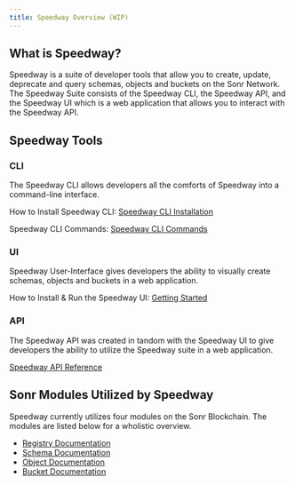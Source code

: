 ```yaml
---
title: Speedway Overview (WIP)
---
```

## What is Speedway?
Speedway is a suite of developer tools that allow you to create, update, deprecate and query schemas, objects and buckets on the Sonr Network. The Speedway Suite consists of the Speedway CLI, the Speedway API, and the Speedway UI which is a web application that allows you to interact with the Speedway API. 

## Speedway Tools

### CLI
The Speedway CLI allows developers all the comforts of Speedway into a command-line interface. 

How to Install Speedway CLI:
[Speedway CLI Installation](https://docs.sonr.io/cli/cli-install.html)

Speedway CLI Commands:
[Speedway CLI Commands](https://docs.sonr.io/cli/cli-commands.html)

### UI
Speedway User-Interface gives developers the ability to visually create schemas, objects and buckets in a web application.

How to Install & Run the Speedway UI:
[Getting Started](https://docs.sonr.io/motor-sdk/speedway/getting-started.html)

### API
The Speedway API was created in tandom with the Speedway UI to give developers the ability to utilize the Speedway suite in a web application.

[Speedway API Reference](https://docs.sonr.io/motor-sdk/speedway/api-overview.html)

## Sonr Modules Utilized by Speedway

Speedway currently utilizes four modules on the Sonr Blockchain. The modules are listed below for a wholistic overview.
- [Registry Documentation](https://docs.sonr.io/highway/modules/registry.html)
- [Schema Documentation](https://docs.sonr.io/highway/modules/schemas.html)
- [Object Documentation](https://docs.sonr.io/highway/modules/schemas.html)
- [Bucket Documentation](https://docs.sonr.io/highway/modules/buckets.html)